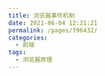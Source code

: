 ```yaml
---
title: 浏览器事件机制
date: 2021-06-04 12:21:21
permalink: /pages/f96432/
categories:
  - 前端
tags:
  - 浏览器原理
---
```

